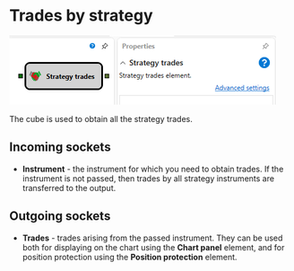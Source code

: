 # Trades by strategy

![Designer The transaction strategy 00](../../../../../../images/designer_trades_strategy_00.png)

The cube is used to obtain all the strategy trades. 

## Incoming sockets

- **Instrument** \- the instrument for which you need to obtain trades. If the instrument is not passed, then trades by all strategy instruments are transferred to the output.

## Outgoing sockets

- **Trades** \- trades arising from the passed instrument. They can be used both for displaying on the chart using the **Chart panel** element, and for position protection using the **Position protection** element.


